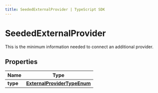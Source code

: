 ```yaml
---
title: SeededExternalProvider | TypeScript SDK
---
```



# SeededExternalProvider

This is the minimum information needed to connect an additional provider.

## Properties

Name | Type
------------ | -------------
**type** | [**ExternalProviderTypeEnum**](ExternalProviderTypeEnum)


